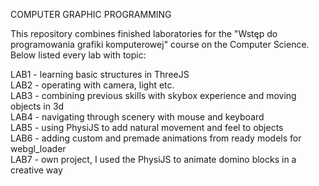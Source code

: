 COMPUTER GRAPHIC PROGRAMMING

This repository combines finished laboratories for the "Wstęp do programowania grafiki komputerowej" course on the Computer Science. Below listed every lab with topic:

LAB1 - learning basic structures in ThreeJS <br />
LAB2 - operating with camera, light etc.<br />
LAB3 - combining previous skills with skybox experience and moving objects in 3d<br />
LAB4 - navigating through scenery with mouse and keyboard<br />
LAB5 - using PhysiJS to add natural movement and feel to objects<br />
LAB6 - adding custom and premade animations from ready models for webgl_loader<br />
LAB7 - own project, I used the PhysiJS to animate domino blocks in a creative way <br />

